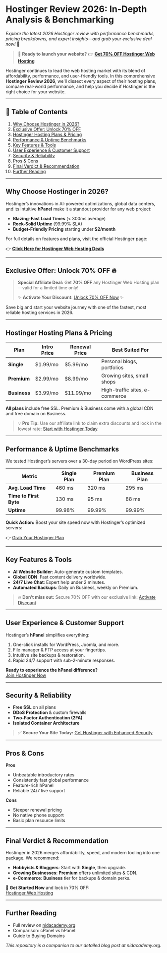 # Hostinger Review 2026: In-Depth Analysis & Benchmarking

*Explore the latest 2026 Hostinger review with performance benchmarks, pricing breakdowns, and expert insights—and grab your exclusive deal now!* 🎉

> 🚀 **Ready to launch your website?**
> 👉 **[Get 70% OFF Hostinger Web Hosting](https://www.hostinger.com/web-hosting?utm_medium=affiliate&utm_source=aff126405&utm_campaign=6&session=102c6ea341675e9eaff1aa5b046ebe)**

Hostinger continues to lead the web hosting market with its blend of affordability, performance, and user-friendly tools. In this comprehensive **Hostinger Review 2026**, we'll dissect every aspect of their hosting plans, compare real-world performance, and help you decide if Hostinger is the right choice for your website.

---

## 📌 Table of Contents
1. [Why Choose Hostinger in 2026?](#why-choose-hostinger-in-2026)
2. [Exclusive Offer: Unlock 70% OFF](#exclusive-offer-unlock-70-off)
3. [Hostinger Hosting Plans & Pricing](#hostinger-hosting-plans--pricing)
4. [Performance & Uptime Benchmarks](#performance--uptime-benchmarks)
5. [Key Features & Tools](#key-features--tools)
6. [User Experience & Customer Support](#user-experience--customer-support)
7. [Security & Reliability](#security--reliability)
8. [Pros & Cons](#pros--cons)
9. [Final Verdict & Recommendation](#final-verdict--recommendation)
10. [Further Reading](#further-reading)

---

## Why Choose Hostinger in 2026?
Hostinger’s innovations in AI-powered optimizations, global data centers, and its intuitive **hPanel** make it a standout provider for any web project:

- **Blazing-Fast Load Times** (< 300ms average)
- **Rock-Solid Uptime** (99.99% SLA)
- **Budget-Friendly Pricing** starting under **$2/month**

For full details on features and plans, visit the official Hostinger page: 

👉 **[Click Here for Hostinger Web Hosting Deals](https://www.hostinger.com/web-hosting?utm_medium=affiliate&utm_source=aff126405&utm_campaign=6&session=102c6ea341675e9eaff1aa5b046ebe)**

---

## Exclusive Offer: Unlock 70% OFF 🔥

> **Special Affiliate Deal:** Get **70% OFF** any Hostinger Web Hosting plan—valid for a limited time only!
>
> ✨ **Activate Your Discount**: [Unlock 70% OFF Now](https://www.hostinger.com/web-hosting?utm_medium=affiliate&utm_source=aff126405&utm_campaign=6&session=102c6ea341675e9eaff1aa5b046ebe) ✨

Save big and start your website journey with one of the fastest, most reliable hosting services in 2026.

---

## Hostinger Hosting Plans & Pricing
| Plan             | Intro Price   | Renewal Price  | Best Suited For               |
| ---------------- | ------------- | -------------- | ----------------------------- |
| **Single**       | $1.99/mo      | $5.99/mo       | Personal blogs, portfolios    |
| **Premium**      | $2.99/mo      | $8.99/mo       | Growing sites, small shops    |
| **Business**     | $3.99/mo      | $11.99/mo      | High-traffic sites, e-commerce|

**All plans** include free SSL. Premium & Business come with a global CDN and free domain on Business.

> 💡 **Pro Tip:** Use our affiliate link to claim extra discounts and lock in the lowest rate:
> [Start with Hostinger Today](https://www.hostinger.com/web-hosting?utm_medium=affiliate&utm_source=aff126405&utm_campaign=6&session=102c6ea341675e9eaff1aa5b046ebe)

---

## Performance & Uptime Benchmarks
We tested Hostinger’s servers over a 30-day period on WordPress sites:

| Metric                  | Single Plan | Premium Plan | Business Plan |
| ----------------------- | ----------- | ------------ | ------------- |
| **Avg. Load Time**      | 460 ms      | 320 ms       | 295 ms        |
| **Time to First Byte**  | 130 ms      | 95 ms        | 88 ms         |
| **Uptime**              | 99.98%      | 99.99%       | 99.99%        |

**Quick Action:** Boost your site speed now with Hostinger’s optimized servers:

👉 [Grab Your Hostinger Plan](https://www.hostinger.com/web-hosting?utm_medium=affiliate&utm_source=aff126405&utm_campaign=6&session=102c6ea341675e9eaff1aa5b046ebe)

---

## Key Features & Tools
- **AI Website Builder**: Auto-generate custom templates.
- **Global CDN**: Fast content delivery worldwide.
- **24/7 Live Chat**: Expert help under 2 minutes.
- **Automated Backups**: Daily on Business, weekly on Premium.

> 🔥 **Don’t miss out:** Secure 70% OFF with our exclusive link:
> [Activate Discount](https://www.hostinger.com/web-hosting?utm_medium=affiliate&utm_source=aff126405&utm_campaign=6&session=102c6ea341675e9eaff1aa5b046ebe)

---

## User Experience & Customer Support
Hostinger’s **hPanel** simplifies everything:
1. One-click installs for WordPress, Joomla, and more.  
2. File manager & FTP access at your fingertips.  
3. Intuitive site backups & restoration.  
4. Rapid 24/7 support with sub-2-minute responses.

**Ready to experience the hPanel difference?**  
[Join Hostinger Now](https://www.hostinger.com/web-hosting?utm_medium=affiliate&utm_source=aff126405&utm_campaign=6&session=102c6ea341675e9eaff1aa5b046ebe)

---

## Security & Reliability
- **Free SSL** on all plans
- **DDoS Protection** & custom firewalls
- **Two-Factor Authentication (2FA)**
- **Isolated Container Architecture**

> ✅ **Secure Your Site Today:** 
> [Get Hostinger with Enhanced Security](https://www.hostinger.com/web-hosting?utm_medium=affiliate&utm_source=aff126405&utm_campaign=6&session=102c6ea341675e9eaff1aa5b046ebe)

---

## Pros & Cons
**Pros**
- Unbeatable introductory rates  
- Consistently fast global performance  
- Feature-rich hPanel  
- Reliable 24/7 live support

**Cons**
- Steeper renewal pricing  
- No native phone support  
- Basic plan resource limits

---

## Final Verdict & Recommendation
Hostinger in 2026 merges affordability, speed, and modern tooling into one package. We recommend:

- **Hobbyists & Bloggers**: Start with **Single**, then upgrade.  
- **Growing Businesses**: **Premium** offers unlimited sites & CDN.  
- **e-Commerce**: **Business** tier for backups & domain perks.

🎯 **Get Started Now** and lock in 70% OFF:  
[Hostinger Web Hosting](https://www.hostinger.com/web-hosting?utm_medium=affiliate&utm_source=aff126405&utm_campaign=6&session=102c6ea341675e9eaff1aa5b046ebe)

---

## Further Reading
- Full review on [nidacademy.org](https://www.nidacademy.org/hostinger-review-2026/)  
- Comparison: cPanel vs hPanel  
- Guide to Buying Domains

*This repository is a companion to our detailed blog post at nidacademy.org.*
